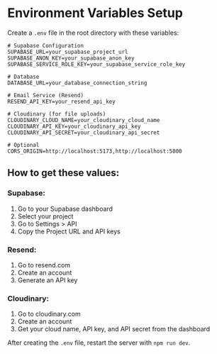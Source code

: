 # Environment Variables Setup

Create a `.env` file in the root directory with these variables:

```env
# Supabase Configuration
SUPABASE_URL=your_supabase_project_url
SUPABASE_ANON_KEY=your_supabase_anon_key
SUPABASE_SERVICE_ROLE_KEY=your_supabase_service_role_key

# Database
DATABASE_URL=your_database_connection_string

# Email Service (Resend)
RESEND_API_KEY=your_resend_api_key

# Cloudinary (for file uploads)
CLOUDINARY_CLOUD_NAME=your_cloudinary_cloud_name
CLOUDINARY_API_KEY=your_cloudinary_api_key
CLOUDINARY_API_SECRET=your_cloudinary_api_secret

# Optional
CORS_ORIGIN=http://localhost:5173,http://localhost:5000
```

## How to get these values:

### Supabase:
1. Go to your Supabase dashboard
2. Select your project
3. Go to Settings > API
4. Copy the Project URL and API keys

### Resend:
1. Go to resend.com
2. Create an account
3. Generate an API key

### Cloudinary:
1. Go to cloudinary.com
2. Create an account
3. Get your cloud name, API key, and API secret from the dashboard

After creating the `.env` file, restart the server with `npm run dev`.
